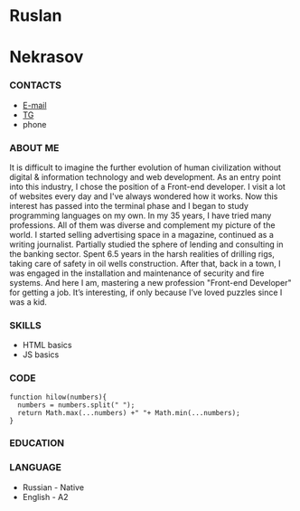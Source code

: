 # Ruslan 
# Nekrasov


### CONTACTS
- [E-mail](skk_srt@bk.ru)
- [TG](https://t.me/ch00ps)
- phone


### ABOUT ME
It is difficult to imagine the further evolution of human civilization without digital & information technology and web development. As an entry point into this industry, I chose the position of a Front-end developer. I visit a lot of websites every day and I've always wondered how it works. Now this interest has passed into the terminal phase and I began to study programming languages on my own. In my 35 years, I have tried many professions. All of them was diverse and complement my picture of the world. I started selling advertising space in a magazine, continued as a writing journalist. Partially studied the sphere of lending and consulting in the banking sector. Spent 6.5 years in the harsh realities of drilling rigs, taking care of safety in oil wells construction. After that, back in a town, I was engaged in the installation and maintenance of security and fire systems. And here I am, mastering a new profession "Front-end Developer" for getting a job. It’s interesting, if only because I’ve loved puzzles since I was a kid.


### SKILLS
* HTML basics
* JS basics



### CODE
```
function hilow(numbers){
  numbers = numbers.split(" ");
  return Math.max(...numbers) +" "+ Math.min(...numbers);
}
```

### EDUCATION



### LANGUAGE
- Russian - Native
- English - A2
